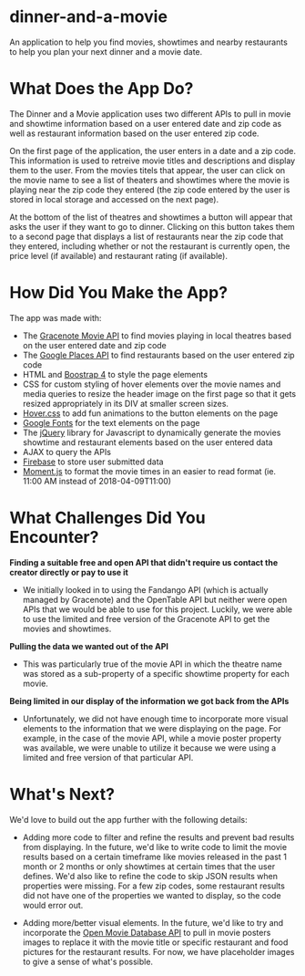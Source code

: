 # dinner-and-a-movie

An application to help you find movies, showtimes and nearby restaurants to help you plan your next dinner and a movie date.

# What Does the App Do?

The Dinner and a Movie application uses two different APIs to pull in movie and showtime information based on a user entered date and zip code as well as restaurant information based on the user entered zip code. 

On the first page of the application, the user enters in a date and a zip code. This information is used to retreive movie titles and descriptions and display them to the user. From the movies titels that appear, the user can click on the movie name to see a list of theaters and showtimes where the movie is playing near the zip code they entered (the zip code entered by the user is stored in local storage and accessed on the next page).

At the bottom of the list of theatres and showtimes a button will appear that asks the user if they want to go to dinner. Clicking on this button takes them to a second page that displays a list of restaurants near the zip code that they entered, including whether or not the restaurant is currently open, the price level (if available) and restaurant rating (if available).

# How Did You Make the App?

The app was made with:

* The [Gracenote Movie API](http://developer.tmsapi.com/docs/data_v1_1/movies/Movies_playing_in_local_theatres) to find movies playing in local theatres based on the user entered date and zip code
* The [Google Places API](https://developers.google.com/places/web-service/intro) to find restaurants based on the user entered zip code
* HTML and [Boostrap 4](https://getbootstrap.com/) to style the page elements
* CSS for custom styling of hover elements over the movie names and media queries to resize the header image on the first page so that it gets resized appropriately in its DIV at smaller screen sizes.
* [Hover.css](http://ianlunn.github.io/Hover/) to add fun animations to the button elements on the page
* [Google Fonts](https://fonts.google.com/) for the text elements on the page
* The [jQuery](https://jquery.com/) library for Javascript to dynamically generate the movies showtime and restaurant elements based on the user entered data
* AJAX to query the APIs
* [Firebase](https://firebase.google.com/) to store user submitted data
* [Moment.js](http://momentjs.com/) to format the movie times in an easier to read format (ie. 11:00 AM instead of 2018-04-09T11:00)

# What Challenges Did You Encounter?

**Finding a suitable free and open API that didn't require us contact the creator directly or pay to use it**
* We initially looked in to using the Fandango API (which is actually managed by Gracenote) and the OpenTable API but neither were open APIs that we would be able to use for this project. Luckily, we were able to use the limited and free version of the Gracenote API to get the movies and showtimes.

**Pulling the data we wanted out of the API**
* This was particularly true of the movie API in which the theatre name was stored as a sub-property of a specific showtime property for each movie.

**Being limited in our display of the information we got back from the APIs**
* Unfortunately, we did not have enough time to incorporate more visual elements to the information that we were displaying on the page. For example, in the case of the movie API, while a movie poster property was available, we were unable to utilize it because we were using a limited and free version of that particular API. 

# What's Next?

We'd love to build out the app further with the following details:

* Adding more code to filter and refine the results and prevent bad results from displaying. In the future, we'd like to write code to limit the movie results based on a certain timeframe like movies released in the past 1 month or 2 months or only showtimes at certain times that the user defines. We'd also like to refine the code to skip JSON results when properties were missing. For a few zip codes, some restaurant results did not have one of the properties we wanted to display, so the code would error out.

* Adding more/better visual elements. In the future, we'd like to try and incorporate the [Open Movie Database API](http://www.omdbapi.com/) to pull in movie posters images to replace it with the movie title or specific restaurant and food pictures for the restaurant results. For now, we have placeholder images to give a sense of what's possible.